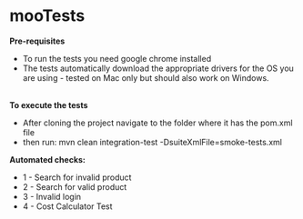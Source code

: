 # mooTests
<strong>Pre-requisites</strong>
<ul><li>To run the tests you need google chrome installed</li>
<li>The tests automatically download the appropriate drivers for the OS you are using - tested on Mac only but should also work on Windows.</li></ul><br/>
<strong>To execute the tests</strong>
<ul><li>After cloning the project navigate to the folder where it has the pom.xml file</li>
<li>then run: mvn clean integration-test -DsuiteXmlFile=smoke-tests.xml</li></ul>

<strong>Automated checks:</strong>
<ul><li>1 - Search for invalid product</li>
<li>2 - Search for valid product</li>
<li>3 - Invalid login</li>
<li>4 - Cost Calculator Test</li>
